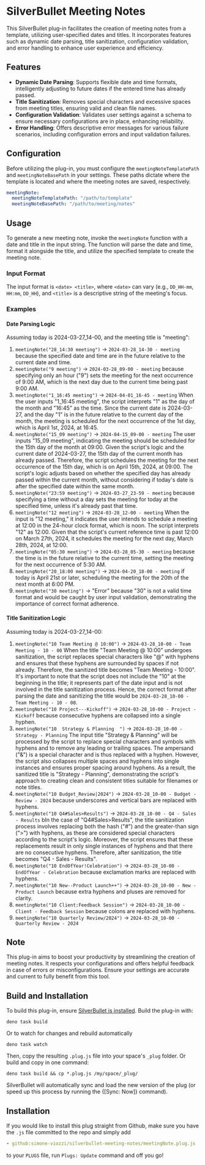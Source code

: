 # SilverBullet Meeting Notes

This SilverBullet plug-in facilitates the creation of meeting notes from a template, utilizing user-specified dates and titles. It incorporates features such as dynamic date parsing, title sanitization, configuration validation, and error handling to enhance user experience and efficiency.

## Features

- **Dynamic Date Parsing**: Supports flexible date and time formats, intelligently adjusting to future dates if the entered time has already passed.
- **Title Sanitization**: Removes special characters and excessive spaces from meeting titles, ensuring valid and clean file names.
- **Configuration Validation**: Validates user settings against a schema to ensure necessary configurations are in place, enhancing reliability.
- **Error Handling**: Offers descriptive error messages for various failure scenarios, including configuration errors and input validation failures.

## Configuration

Before utilizing the plug-in, you must configure the `meetingNoteTemplatePath` and `meetingNoteBasePath` in your settings. These paths dictate where the template is located and where the meeting notes are saved, respectively.

```yaml
meetingNote:
  meetingNoteTemplatePath: "/path/to/template"
  meetingNoteBasePath: "/path/to/meeting/notes"
```

## Usage

To generate a new meeting note, invoke the `meetingNote` function with a date and title in the input string. The function will parse the date and time, format it alongside the title, and utilize the specified template to create the meeting note.

### Input Format

The input format is `<date> <title>`, where `<date>` can vary (e.g., `DD_HH-mm`, `HH:mm`, `DD_HH`), and `<title>` is a descriptive string of the meeting's focus.

### Examples

#### Date Parsing Logic

Assuming today is 2024-03-27_14-00, and the meeting title is "meeting":

1. `meetingNote("28_14:30 meeting")` -> `2024-03-28_14-30 - meeting` because the specified date and time are in the future relative to the current date and time.
2. `meetingNote("9 meeting")` -> `2024-03-28_09-00 - meeting` because specifying only an hour ("9") sets the meeting for the next occurrence of 9:00 AM, which is the next day due to the current time being past 9:00 AM.
3. `meetingNote("1_16:45 meeting")` -> `2024-04-01_16-45 - meeting` When the user inputs "1_16:45 meeting", the script interprets "1" as the day of the month and "16:45" as the time. Since the current date is 2024-03-27, and the day "1" is in the future relative to the current day of the month, the meeting is scheduled for the next occurrence of the 1st day, which is April 1st, 2024, at 16:45.
4. `meetingNote("15_09 meeting")` -> `2024-04-15_09-00 - meeting` The user inputs "15_09 meeting", indicating the meeting should be scheduled for the 15th day of the month at 09:00. Given the script's logic and the current date of 2024-03-27, the 15th day of the current month has already passed. Therefore, the script schedules the meeting for the next occurrence of the 15th day, which is on April 15th, 2024, at 09:00. The script's logic adjusts based on whether the specified day has already passed within the current month, without considering if today's date is after the specified date within the same month.
5. `meetingNote("23:59 meeting")` -> `2024-03-27_23-59 - meeting` because specifying a time without a day sets the meeting for today at the specified time, unless it's already past that time.
6. `meetingNote("12 meeting")` -> `2024-03-28_12-00 - meeting` When the input is "12 meeting," it indicates the user intends to schedule a meeting at 12:00 in the 24-hour clock format, which is noon. The script interprets "12" as 12:00. Given that the script's current reference time is past 12:00 on March 27th, 2024, it schedules the meeting for the next day, March 28th, 2024, at 12:00.
7. `meetingNote("05:30 meeting")` -> `2024-03-28_05-30 - meeting` because the time is in the future relative to the current time, setting the meeting for the next occurrence of 5:30 AM.
8. `meetingNote("20_18:00 meeting")` -> `2024-04-20_18-00 - meeting` if today is April 21st or later, scheduling the meeting for the 20th of the next month at 6:00 PM.
9. `meetingNote("30 meeting")` -> "Error" because "30" is not a valid time format and would be caught by user input validation, demonstrating the importance of correct format adherence.

#### Title Sanitization Logic

Assuming today is 2024-03-27_14-00:

1. `meetingNote("10 Team Meeting @ 10:00")` -> `2024-03-28_10-00 - Team Meeting - 10 - 00` When the title "Team Meeting @ 10:00" undergoes sanitization, the script replaces special characters like "@" with hyphens and ensures that these hyphens are surrounded by spaces if not already. Therefore, the sanitized title becomes "Team Meeting - 10:00". It's important to note that the script does not include the "10" at the beginning in the title; it represents part of the date input and is not involved in the title sanitization process. Hence, the correct format after parsing the date and sanitizing the title would be `2024-03-28_10-00 - Team Meeting - 10 - 00`.
2. `meetingNote("10 Project---Kickoff")` -> `2024-03-28_10-00 - Project - Kickoff` because consecutive hyphens are collapsed into a single hyphen.
3. `meetingNote("10  Strategy & Planning  ")` -> `2024-03-28_10-00 - Strategy - Planning` The input title "Strategy & Planning" will be processed by the script to replace special characters and symbols with hyphens and to remove any leading or trailing spaces. The ampersand ("&") is a special character and is thus replaced with a hyphen. However, the script also collapses multiple spaces and hyphens into single instances and ensures proper spacing around hyphens. As a result, the sanitized title is "Strategy - Planning", demonstrating the script's approach to creating clean and consistent titles suitable for filenames or note titles.
4. `meetingNote("10 Budget_Review|2024")` -> `2024-03-28_10-00 - Budget - Review - 2024` because underscores and vertical bars are replaced with hyphens.
5. `meetingNote("10 Q4#Sales>Results")` -> `2024-03-28_10-00 - Q4 - Sales - Results` bIn the case of "Q4#Sales>Results", the title sanitization process involves replacing both the hash ("#") and the greater-than sign (">") with hyphens, as these are considered special characters according to the script's logic. Moreover, the script ensures that these replacements result in only single instances of hyphens and that there are no consecutive hyphens. Therefore, after sanitization, the title becomes "Q4 - Sales - Results".
6. `meetingNote("10 EndOfYear!Celebration")` -> `2024-03-28_10-00 - EndOfYear - Celebration` because exclamation marks are replaced with hyphens.
7. `meetingNote("10 New--Product Launch++")` -> `2024-03-28_10-00 - New - Product Launch` because extra hyphens and pluses are removed for clarity.
8. `meetingNote("10 Client:Feedback Session")` -> `2024-03-28_10-00 - Client - Feedback Session` because colons are replaced with hyphens.
9. `meetingNote("10 Quarterly Review/2024")` -> `2024-03-28_10-00 - Quarterly Review - 2024`


## Note

This plug-in aims to boost your productivity by streamlining the creation of meeting notes. It respects your configurations and offers helpful feedback in case of errors or misconfigurations. Ensure your settings are accurate and current to fully benefit from this tool.

## Build and Installation

To build this plug-in, ensure [SilverBullet is installed](https://silverbullet.md/install). Build the plug-in with:

```shell
deno task build
```

Or to watch for changes and rebuild automatically

```shell
deno task watch
```

Then, copy the resulting `.plug.js` file into your space's `_plug` folder. Or build and copy in one command:

```shell
deno task build && cp *.plug.js /my/space/_plug/
```

SilverBullet will automatically sync and load the new version of the plug (or speed up this process by running the {[Sync: Now]} command).

## Installation

If you would like to install this plug straight from Github, make sure you have the `.js` file committed to the repo and simply add

```yaml
- github:simone-viozzi/silverbullet-meeting-notes/meetingNote.plug.js
```

to your `PLUGS` file, run `Plugs: Update` command and off you go!
